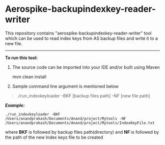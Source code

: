 **Aerospike-backupindexkey-reader-writer**
=====================================
This repository contains "aerospike-backupindexkey-reader-writer" tool which can be used to read index keys from AS backup files and write it to a new file.


----------

**To run this tool:**
 1. The source code can be imported into your IDE and/or built using Maven
 
    mvn clean install
 2. Sample command line argument is mentioned below

> ./run_indexkeyloader -BKF [backup files path] -NF [new file path]

***Example:***

    ./run_indexkeyloader -BKF /Users/anandprakash/Documents/Anand/project/Mytools -NF /Users/anandprakash/Documents/Anand/project/Mytools/IndexKeyFile.txt

where **BKF** is followed by backup files path(directory)
and   **NF**  is followed by the path of the new Index keys file to be created




